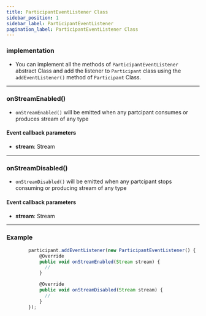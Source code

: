 ```yaml
---
title: ParticipantEventListener Class 
sidebar_position: 1
sidebar_label: ParticipantEventListener
pagination_label: ParticipantEventListener Class
---
```


<div class="sdk-api-ref-only-h4">

### implementation

- You can implement all the methods of `ParticipantEventListener` abstract Class and add the listener to `Participant` class using the  `addEventListener()` method of `Participant` Class.

---

### onStreamEnabled()

- `onStreamEnabled()` will be emitted when any partcipant consumes or produces stream of any type

#### Event callback parameters

- **stream**: Stream

---

### onStreamDisabled()

- `onStreamDisabled()` will be emitted when any partcipant stops consuming or producing stream of any type

#### Event callback parameters

- **stream**: Stream

---

### Example

```js
        participant.addEventListener(new ParticipantEventListener() {
            @Override
            public void onStreamEnabled(Stream stream) {
              //
            }

            @Override
            public void onStreamDisabled(Stream stream) {
              //
            }
        });

```

</div>